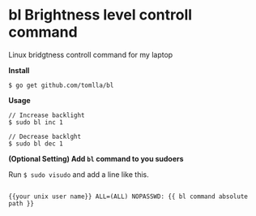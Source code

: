 # bl Brightness level controll command

Linux bridgtness controll command for my laptop


**Install**

```
$ go get github.com/tomlla/bl
```

**Usage**

```
// Increase backlight
$ sudo bl inc 1

// Decrease backlght
$ sudo bl dec 1
```

**(Optional Setting) Add `bl` command to you sudoers**


Run `$ sudo visudo` and add a line like this.

```sudo

{{your unix user name}} ALL=(ALL) NOPASSWD: {{ bl command absolute path }}
```
